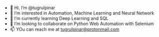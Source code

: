 - 👋 Hi, I’m @tugrulpinar
- 👀 I’m interested in Automation, Machine Learning and Neural Network
- 🌱 I’m currently learning Deep Learning and SQL
- 💞️ I’m looking to collaborate on Python Web Automation with Selenium 
- 📫 YOu can reach me at tugrulpinar@protonmail.com

<!---
tugrulpinar/tugrulpinar is a ✨ special ✨ repository because its `README.md` (this file) appears on your GitHub profile.
You can click the Preview link to take a look at your changes.
--->
